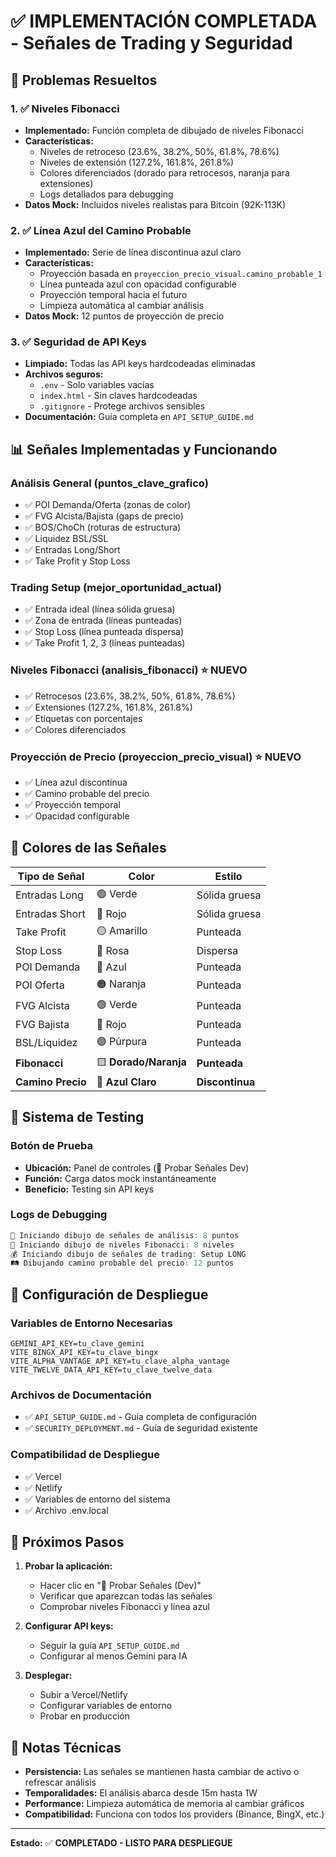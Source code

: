 # ✅ **IMPLEMENTACIÓN COMPLETADA - Señales de Trading y Seguridad**

## 🎯 **Problemas Resueltos**

### **1. ✅ Niveles Fibonacci**
- **Implementado:** Función completa de dibujado de niveles Fibonacci
- **Características:**
  - Niveles de retroceso (23.6%, 38.2%, 50%, 61.8%, 78.6%)
  - Niveles de extensión (127.2%, 161.8%, 261.8%)
  - Colores diferenciados (dorado para retrocesos, naranja para extensiones)
  - Logs detallados para debugging
- **Datos Mock:** Incluidos niveles realistas para Bitcoin (92K-113K)

### **2. ✅ Línea Azul del Camino Probable**
- **Implementado:** Serie de línea discontinua azul claro
- **Características:**
  - Proyección basada en `proyeccion_precio_visual.camino_probable_1`
  - Línea punteada azul con opacidad configurable
  - Proyección temporal hacia el futuro
  - Limpieza automática al cambiar análisis
- **Datos Mock:** 12 puntos de proyección de precio

### **3. ✅ Seguridad de API Keys**
- **Limpiado:** Todas las API keys hardcodeadas eliminadas
- **Archivos seguros:**
  - `.env` - Solo variables vacías
  - `index.html` - Sin claves hardcodeadas
  - `.gitignore` - Protege archivos sensibles
- **Documentación:** Guía completa en `API_SETUP_GUIDE.md`

## 📊 **Señales Implementadas y Funcionando**

### **Análisis General (puntos_clave_grafico)**
- ✅ POI Demanda/Oferta (zonas de color)
- ✅ FVG Alcista/Bajista (gaps de precio)
- ✅ BOS/ChoCh (roturas de estructura)
- ✅ Liquidez BSL/SSL
- ✅ Entradas Long/Short
- ✅ Take Profit y Stop Loss

### **Trading Setup (mejor_oportunidad_actual)**
- ✅ Entrada ideal (línea sólida gruesa)
- ✅ Zona de entrada (líneas punteadas)
- ✅ Stop Loss (línea punteada dispersa)
- ✅ Take Profit 1, 2, 3 (líneas punteadas)

### **Niveles Fibonacci (analisis_fibonacci)** ⭐ **NUEVO**
- ✅ Retrocesos (23.6%, 38.2%, 50%, 61.8%, 78.6%)
- ✅ Extensiones (127.2%, 161.8%, 261.8%)
- ✅ Etiquetas con porcentajes
- ✅ Colores diferenciados

### **Proyección de Precio (proyeccion_precio_visual)** ⭐ **NUEVO**
- ✅ Línea azul discontinua
- ✅ Camino probable del precio
- ✅ Proyección temporal
- ✅ Opacidad configurable

## 🎨 **Colores de las Señales**

| Tipo de Señal | Color | Estilo |
|---------------|-------|--------|
| Entradas Long | 🟢 Verde | Sólida gruesa |
| Entradas Short | 🔴 Rojo | Sólida gruesa |
| Take Profit | 🟡 Amarillo | Punteada |
| Stop Loss | 🌺 Rosa | Dispersa |
| POI Demanda | 🔵 Azul | Punteada |
| POI Oferta | 🟠 Naranja | Punteada |
| FVG Alcista | 🟢 Verde | Punteada |
| FVG Bajista | 🔴 Rojo | Punteada |
| BSL/Liquidez | 🟣 Púrpura | Punteada |
| **Fibonacci** | 🟨 **Dorado/Naranja** | **Punteada** |
| **Camino Precio** | 🔵 **Azul Claro** | **Discontinua** |

## 🧪 **Sistema de Testing**

### **Botón de Prueba**
- **Ubicación:** Panel de controles (🧪 Probar Señales Dev)
- **Función:** Carga datos mock instantáneamente
- **Beneficio:** Testing sin API keys

### **Logs de Debugging**
```javascript
🎯 Iniciando dibujo de señales de análisis: 8 puntos
📐 Iniciando dibujo de niveles Fibonacci: 8 niveles
💰 Iniciando dibujo de señales de trading: Setup LONG
🛤️ Dibujando camino probable del precio: 12 puntos
```

## 🔐 **Configuración de Despliegue**

### **Variables de Entorno Necesarias**
```env
GEMINI_API_KEY=tu_clave_gemini
VITE_BINGX_API_KEY=tu_clave_bingx
VITE_ALPHA_VANTAGE_API_KEY=tu_clave_alpha_vantage
VITE_TWELVE_DATA_API_KEY=tu_clave_twelve_data
```

### **Archivos de Documentación**
- ✅ `API_SETUP_GUIDE.md` - Guía completa de configuración
- ✅ `SECURITY_DEPLOYMENT.md` - Guía de seguridad existente

### **Compatibilidad de Despliegue**
- ✅ Vercel
- ✅ Netlify
- ✅ Variables de entorno del sistema
- ✅ Archivo .env.local

## 🚀 **Próximos Pasos**

1. **Probar la aplicación:**
   - Hacer clic en "🧪 Probar Señales (Dev)"
   - Verificar que aparezcan todas las señales
   - Comprobar niveles Fibonacci y línea azul

2. **Configurar API keys:**
   - Seguir la guía `API_SETUP_GUIDE.md`
   - Configurar al menos Gemini para IA

3. **Desplegar:**
   - Subir a Vercel/Netlify
   - Configurar variables de entorno
   - Probar en producción

## 📝 **Notas Técnicas**

- **Persistencia:** Las señales se mantienen hasta cambiar de activo o refrescar análisis
- **Temporalidades:** El análisis abarca desde 15m hasta 1W
- **Performance:** Limpieza automática de memoria al cambiar gráficos
- **Compatibilidad:** Funciona con todos los providers (Binance, BingX, etc.)

---
**Estado:** ✅ **COMPLETADO - LISTO PARA DESPLIEGUE**
